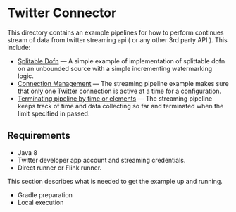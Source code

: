 <!--
    Licensed to the Apache Software Foundation (ASF) under one
    or more contributor license agreements.  See the NOTICE file
    distributed with this work for additional information
    regarding copyright ownership.  The ASF licenses this file
    to you under the Apache License, Version 2.0 (the
    "License"); you may not use this file except in compliance
    with the License.  You may obtain a copy of the License at
      http://www.apache.org/licenses/LICENSE-2.0
    Unless required by applicable law or agreed to in writing,
    software distributed under the License is distributed on an
    "AS IS" BASIS, WITHOUT WARRANTIES OR CONDITIONS OF ANY
    KIND, either express or implied.  See the License for the
    specific language governing permissions and limitations
    under the License.
-->

# Twitter Connector

This directory contains an example pipelines for how to perform continues stream of data from twitter streaming api ( or any other 3rd party API ). This include:

<ul>
  <li><a href="https://javadoc.io/static/org.apache.beam/beam-sdks-java-core/current/org/apache/beam/sdk/transforms/DoFn.ProcessElement.html">Splitable Dofn</a>
  &mdash; A simple example of implementation of splittable dofn on an unbounded source with a simple incrementing watermarking logic.</li>
  <li><a href="https://github.com/apache/beam/blob/master/examples/java/src/main/java/org/apache/beam/examples/complete/twitterstreamgenerator/TwitterConnection.java">Connection Management</a>
  &mdash; The streaming pipeline example makes sure that only one Twitter connection is active at a time for a configuration.
  </li>
  <li><a href="https://github.com/apache/beam/blob/master/examples/java/src/main/java/org/apache/beam/examples/complete/twitterstreamgenerator/ReadFromTwitterDoFn.java">Terminating pipeline by time or elements</a>
  &mdash; The streaming pipeline keeps track of time and data collecting so far and terminated when the limit specified in passed.
  </li>
</ul>

## Requirements

- Java 8
- Twitter developer app account and streaming credentials.
- Direct runner or Flink runner.

This section describes what is needed to get the example up and running.

- Gradle preparation
- Local execution
